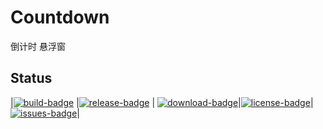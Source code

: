 # Countdown
倒计时 悬浮窗


## Status

|[![build-badge]][build-link] |[![release-badge]][release-link] | [![download-badge]][download-link]|[![license-badge]][license-link]|[![issues-badge]][issues-link]|


[build-link]: https://github.com/jlqwer/countdown/actions?query=workflow%3AWindows "WindowsAction"
[build-badge]: https://github.com/jlqwer/countdown/workflows/Windows/badge.svg  "Windows"

[release-link]: https://github.com/jlqwer/countdown/releases "Release status"
[release-badge]: https://img.shields.io/github/release/jlqwer/countdown.svg?style=flat-square "Release status"

[download-link]: https://github.com/jlqwer/countdown/releases/latest "Download status"
[download-badge]: https://img.shields.io/github/downloads/jlqwer/countdown/total.svg?style=flat-square "Download status"

[license-link]: https://github.com/jlqwer/countdown/blob/master/LICENSE "LICENSE"
[license-badge]: https://img.shields.io/badge/license-GNU%20General%20Public%20License%20v3.0-blue.svg "MIT"

[issues-link]: https://github.com/jlqwer/countdown/issues "Issues"
[issues-badge]: https://img.shields.io/badge/github-issues-red.svg?maxAge=60 "Issues"